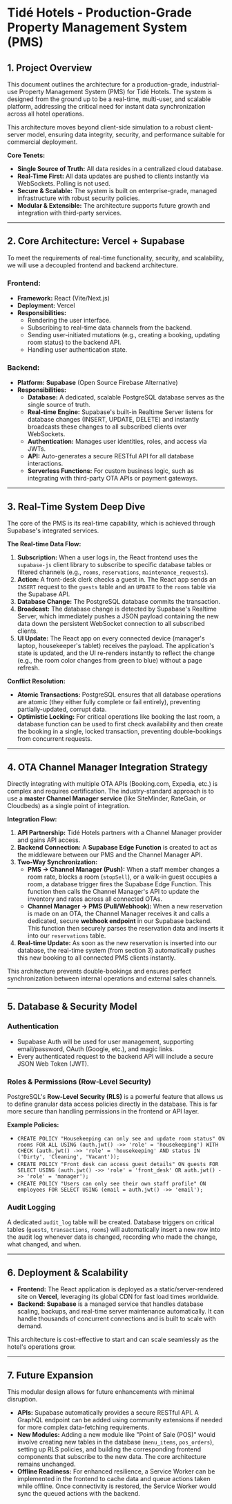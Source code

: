 # Tidé Hotels - Production-Grade Property Management System (PMS)

## 1. Project Overview

This document outlines the architecture for a production-grade, industrial-use Property Management System (PMS) for Tidé Hotels. The system is designed from the ground up to be a real-time, multi-user, and scalable platform, addressing the critical need for instant data synchronization across all hotel operations.

This architecture moves beyond client-side simulation to a robust client-server model, ensuring data integrity, security, and performance suitable for commercial deployment.

**Core Tenets:**
- **Single Source of Truth:** All data resides in a centralized cloud database.
- **Real-Time First:** All data updates are pushed to clients instantly via WebSockets. Polling is not used.
- **Secure & Scalable:** The system is built on enterprise-grade, managed infrastructure with robust security policies.
- **Modular & Extensible:** The architecture supports future growth and integration with third-party services.

---

## 2. Core Architecture: Vercel + Supabase

To meet the requirements of real-time functionality, security, and scalability, we will use a decoupled frontend and backend architecture.



### Frontend:
- **Framework:** React (Vite/Next.js)
- **Deployment:** Vercel
- **Responsibilities:**
    - Rendering the user interface.
    - Subscribing to real-time data channels from the backend.
    - Sending user-initiated mutations (e.g., creating a booking, updating room status) to the backend API.
    - Handling user authentication state.

### Backend:
- **Platform:** **Supabase** (Open Source Firebase Alternative)
- **Responsibilities:**
    - **Database:** A dedicated, scalable PostgreSQL database serves as the single source of truth.
    - **Real-time Engine:** Supabase's built-in Realtime Server listens for database changes (INSERT, UPDATE, DELETE) and instantly broadcasts these changes to all subscribed clients over WebSockets.
    - **Authentication:** Manages user identities, roles, and access via JWTs.
    - **API:** Auto-generates a secure RESTful API for all database interactions.
    - **Serverless Functions:** For custom business logic, such as integrating with third-party OTA APIs or payment gateways.

---

## 3. Real-Time System Deep Dive

The core of the PMS is its real-time capability, which is achieved through Supabase's integrated services.

**The Real-time Data Flow:**
1.  **Subscription:** When a user logs in, the React frontend uses the `supabase-js` client library to subscribe to specific database tables or filtered channels (e.g., `rooms`, `reservations`, `maintenance_requests`).
2.  **Action:** A front-desk clerk checks a guest in. The React app sends an `INSERT` request to the `guests` table and an `UPDATE` to the `rooms` table via the Supabase API.
3.  **Database Change:** The PostgreSQL database commits the transaction.
4.  **Broadcast:** The database change is detected by Supabase's Realtime Server, which immediately pushes a JSON payload containing the new data down the persistent WebSocket connection to all subscribed clients.
5.  **UI Update:** The React app on every connected device (manager's laptop, housekeeper's tablet) receives the payload. The application's state is updated, and the UI re-renders instantly to reflect the change (e.g., the room color changes from green to blue) without a page refresh.

**Conflict Resolution:**
- **Atomic Transactions:** PostgreSQL ensures that all database operations are atomic (they either fully complete or fail entirely), preventing partially-updated, corrupt data.
- **Optimistic Locking:** For critical operations like booking the last room, a database function can be used to first check availability and then create the booking in a single, locked transaction, preventing double-bookings from concurrent requests.

---

## 4. OTA Channel Manager Integration Strategy

Directly integrating with multiple OTA APIs (Booking.com, Expedia, etc.) is complex and requires certification. The industry-standard approach is to use a **master Channel Manager service** (like SiteMinder, RateGain, or Cloudbeds) as a single point of integration.

**Integration Flow:**
1.  **API Partnership:** Tidé Hotels partners with a Channel Manager provider and gains API access.
2.  **Backend Connection:** A **Supabase Edge Function** is created to act as the middleware between our PMS and the Channel Manager API.
3.  **Two-Way Synchronization:**
    - **PMS -> Channel Manager (Push):** When a staff member changes a room rate, blocks a room (`stopSell`), or a walk-in guest occupies a room, a database trigger fires the Supabase Edge Function. This function then calls the Channel Manager's API to update the inventory and rates across all connected OTAs.
    - **Channel Manager -> PMS (Pull/Webhook):** When a new reservation is made on an OTA, the Channel Manager receives it and calls a dedicated, secure **webhook endpoint** in our Supabase backend. This function then securely parses the reservation data and inserts it into our `reservations` table.
4.  **Real-time Update:** As soon as the new reservation is inserted into our database, the real-time system (from section 3) automatically pushes this new booking to all connected PMS clients instantly.

This architecture prevents double-bookings and ensures perfect synchronization between internal operations and external sales channels.

---

## 5. Database & Security Model

### Authentication
- Supabase Auth will be used for user management, supporting email/password, OAuth (Google, etc.), and magic links.
- Every authenticated request to the backend API will include a secure JSON Web Token (JWT).

### Roles & Permissions (Row-Level Security)
PostgreSQL's **Row-Level Security (RLS)** is a powerful feature that allows us to define granular data access policies directly in the database. This is far more secure than handling permissions in the frontend or API layer.

**Example Policies:**
- `CREATE POLICY "Housekeeping can only see and update room status" ON rooms FOR ALL USING (auth.jwt() ->> 'role' = 'housekeeping') WITH CHECK (auth.jwt() ->> 'role' = 'housekeeping' AND status IN ('Dirty', 'Cleaning', 'Vacant'));`
- `CREATE POLICY "Front desk can access guest details" ON guests FOR SELECT USING (auth.jwt() ->> 'role' = 'front_desk' OR auth.jwt() ->> 'role' = 'manager');`
- `CREATE POLICY "Users can only see their own staff profile" ON employees FOR SELECT USING (email = auth.jwt() ->> 'email');`

### Audit Logging
A dedicated `audit_log` table will be created. Database triggers on critical tables (`guests`, `transactions`, `rooms`) will automatically insert a new row into the audit log whenever data is changed, recording who made the change, what changed, and when.

---

## 6. Deployment & Scalability

- **Frontend:** The React application is deployed as a static/server-rendered site on **Vercel**, leveraging its global CDN for fast load times worldwide.
- **Backend:** **Supabase** is a managed service that handles database scaling, backups, and real-time server maintenance automatically. It can handle thousands of concurrent connections and is built to scale with demand.

This architecture is cost-effective to start and can scale seamlessly as the hotel's operations grow.

---

## 7. Future Expansion

This modular design allows for future enhancements with minimal disruption.
- **APIs:** Supabase automatically provides a secure RESTful API. A GraphQL endpoint can be added using community extensions if needed for more complex data-fetching requirements.
- **New Modules:** Adding a new module like "Point of Sale (POS)" would involve creating new tables in the database (`menu_items`, `pos_orders`), setting up RLS policies, and building the corresponding frontend components that subscribe to the new data. The core architecture remains unchanged.
- **Offline Readiness:** For enhanced resilience, a Service Worker can be implemented in the frontend to cache data and queue actions taken while offline. Once connectivity is restored, the Service Worker would sync the queued actions with the backend.

